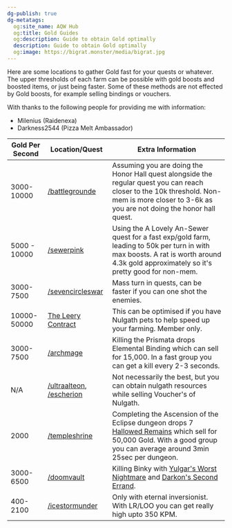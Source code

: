 ```yaml
---
dg-publish: true
dg-metatags:
  og:site_name: AQW Hub
  og:title: Gold Guides
  og:description: Guide to obtain Gold optimally
  description: Guide to obtain Gold optimally
  og:image: https://bigrat.monster/media/bigrat.jpg
---
```


Here are some locations to gather Gold fast for your quests or whatever. The upper thresholds of each farm can be possible with gold boosts and boosted items, or just being faster. Some of these methods are not effected by Gold boosts, for example selling bindings or vouchers.

With thanks to the following people for providing me with information:
- Milenius (Raidenexa)
- Darkness2544 (Pizza Melt Ambassador)

| Gold Per Second | Location/Quest                                                                                                               | Extra Information                                                                                                                                                                                                    |
| --------------- | ---------------------------------------------------------------------------------------------------------------------------- | -------------------------------------------------------------------------------------------------------------------------------------------------------------------------------------------------------------------- |
| 3000-10000      | [/battlegrounde](http://aqwwiki.wikidot.com/battleground-e)                                                                  | Assuming you are doing the Honor Hall quest alongside the regular quest you can reach closer to the 10k threshold. Non-mem is more closer to 3-6k as you are not doing the honor hall quest.                         |
| 5000 - 10000    | [/sewerpink](http://aqwwiki.wikidot.com/sewer-pink)                                                                          | Using the A Lovely An-Sewer quest for a fast exp/gold farm, leading to 50k per turn in with max boosts. A rat is worth around 4.3k gold approximately so it's pretty good for non-mem.                               |
| 3000-7500       | [/sevencircleswar](http://aqwwiki.wikidot.com/seven-circles-war)                                                             | Mass turn in quests, can be faster if you can one shot the enemies.                                                                                                                                                  |
| 10000-50000     | [The Leery Contract](https://aqwwiki.wikidot.com/nulgath-s-quests)                                                           | This can be optimised if you have Nulgath pets to help speed up your farming. Member only.                                                                                                                           |
| 3000-7500       | [/archmage](http://aqwwiki.wikidot.com/archmage-location)                                                                    | Killing the Prismata drops Elemental Binding which can sell for 15,000. In a fast group you can get a kill every 2-3 seconds.                                                                                        |
| N/A             | [/ultraalteon](http://aqwwiki.wikidot.com/ultra-alteon-location), [/escherion](http://aqwwiki.wikidot.com/escherion-s-tower) | Not necessarily the best, but you can obtain nulgath resources while selling Voucher's of Nulgath.                                                                                                                   |
| 2000            | [/templeshrine](http://aqwwiki.wikidot.com/eclipse-ascent)                                                                   | Completing the Ascension of the Eclipse dungeon drops 7 [Hallowed Remains](http://aqwwiki.wikidot.com/hallowed-remains) which sell for 50,000 Gold. With a good group you can average around 3min 25sec per dungeon. |
| 3000-6500       | [/doomvault](http://aqwwiki.wikidot.com/doom-vault)                                                                          | Killing Binky with [Yulgar's Worst Nightmare](http://aqwwiki.wikidot.com/yulgar-s-quests) and [Darkon's Second Errand](http://aqwwiki.wikidot.com/darkon-s-quests#Garden).                                           |
| 400-2100        | [/icestormunder](http://aqwwiki.wikidot.com/icestorm-under)                                                                  | Only with eternal inversionist. With LR/LOO you can get really high upto 350 KPM.                                                                                                                                    |
